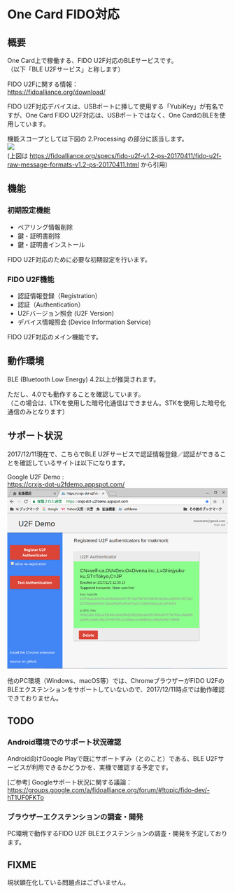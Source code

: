# One Card FIDO対応

## 概要
One Card上で稼働する、FIDO U2F対応のBLEサービスです。<br>
（以下「BLE U2Fサービス」と称します）

FIDO U2Fに関する情報：
<br>
https://fidoalliance.org/download/

FIDO U2F対応デバイスは、USBポートに挿して使用する「YubiKey」が有名ですが、One Card FIDO U2F対応は、USBポートではなく、One CardのBLEを使用しています。

機能スコープとしては下図の 2.Processing の部分に該当します。
<br>
<img src="https://fidoalliance.org/specs/fido-u2f-v1.2-ps-20170411/img/reg-and-auth-phases.png" width="500">
<br>
(上図は https://fidoalliance.org/specs/fido-u2f-v1.2-ps-20170411/fido-u2f-raw-message-formats-v1.2-ps-20170411.html から引用)

## 機能
### 初期設定機能
* ペアリング情報削除
* 鍵・証明書削除
* 鍵・証明書インストール

FIDO U2F対応のために必要な初期設定を行います。

### FIDO U2F機能
* 認証情報登録（Registration）
* 認証（Authentication）
* U2Fバージョン照会 (U2F Version)
* デバイス情報照会 (Device Information Service)

FIDO U2F対応のメイン機能です。

## 動作環境

BLE (Bluetooth Low Energy) 4.2以上が推奨されます。

ただし、4.0でも動作することを確認しています。
<br>
（この場合は、LTKを使用した暗号化通信はできません。STKを使用した暗号化通信のみとなります）

## サポート状況

2017/12/11現在で、こちらでBLE U2Fサービスで認証情報登録／認証ができることを確認しているサイトは以下になります。

Google U2F Demo :
<br>
https://crxjs-dot-u2fdemo.appspot.com/
<br>
<img src="../assets/0003.png" width="600">

他のPC環境（Windows、macOS等）では、ChromeブラウザーがFIDO U2FのBLEエクステンションをサポートしていないので、2017/12/11時点では動作確認できておりません。

## TODO

### Android環境でのサポート状況確認

Android向けGoogle Playで既にサポートずみ（とのこと）である、BLE U2Fサービスが利用できるかどうかを、実機で確認する予定です。

[ご参考] Googleサポート状況に関する議論：
<br>
https://groups.google.com/a/fidoalliance.org/forum/#!topic/fido-dev/-hT1UF0FKTo

### ブラウザーエクステンションの調査・開発

PC環境で動作するFIDO U2F BLEエクステンションの調査・開発を予定しております。

## FIXME

現状顕在化している問題点はございません。
